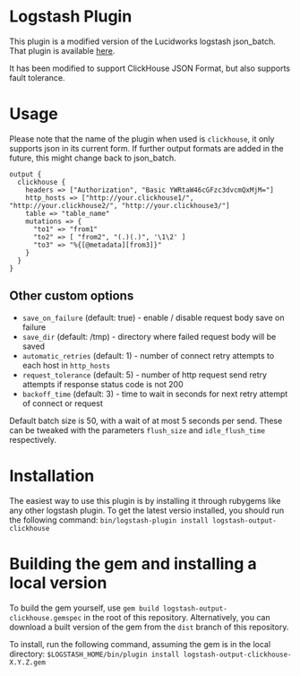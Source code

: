 # Logstash Plugin

This plugin is a modified version of the Lucidworks logstash json_batch. That plugin is available [here](https://github.com/lucidworks/logstash-output-json_batch). 

It has been modified to support ClickHouse JSON Format, but also supports fault tolerance.

# Usage

Please note that the name of the plugin when used is `clickhouse`, it only supports json in its current form. If further output formats are added in the future, this might change back to json_batch.

    output {
      clickhouse {
        headers => ["Authorization", "Basic YWRtaW46cGFzc3dvcmQxMjM="]
        http_hosts => ["http://your.clickhouse1/", "http://your.clickhouse2/", "http://your.clickhouse3/"]
        table => "table_name"
        mutations => {
          "to1" => "from1"
          "to2" => [ "from2", "(.)(.)", '\1\2' ]
          "to3" => "%{[@metadata][from3]}"
        }
      }
    }

## Other custom options
* `save_on_failure` (default: true) - enable / disable request body save on failure
* `save_dir` (default: /tmp) - directory where failed request body will be saved
* `automatic_retries` (default: 1) - number of connect retry attempts to each host in `http_hosts`
* `request_tolerance` (default: 5) - number of http request send retry attempts if response status code is not 200
* `backoff_time` (default: 3) - time to wait in seconds for next retry attempt of connect or request

Default batch size is 50, with a wait of at most 5 seconds per send. These can be tweaked with the parameters `flush_size` and `idle_flush_time` respectively.

# Installation 

The easiest way to use this plugin is by installing it through rubygems like any other logstash plugin. To get the latest versio installed, you should run the following command: `bin/logstash-plugin install logstash-output-clickhouse`

# Building the gem and installing a local version

To build the gem yourself, use `gem build logstash-output-clickhouse.gemspec` in the root of this repository. Alternatively, you can download a built version of the gem from the `dist` branch of this repository. 

To install, run the following command, assuming the gem is in the local directory: `$LOGSTASH_HOME/bin/plugin install logstash-output-clickhouse-X.Y.Z.gem`

